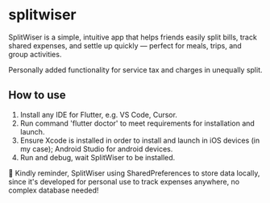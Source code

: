 # splitwiser

SplitWiser is a simple, intuitive app that helps friends easily split bills, track shared expenses, and settle up quickly — perfect for meals, trips, and group activities.

Personally added functionality for service tax and charges in unequally split.

## How to use
1. Install any IDE for Flutter, e.g. VS Code, Cursor.
2. Run command 'flutter doctor' to meet requirements for installation and launch.
3. Ensure Xcode is installed in order to install and launch in iOS devices (in my case); Android Studio for android devices.
4. Run and debug, wait SplitWiser to be installed.

💾 Kindly reminder, SplitWiser using SharedPreferences to store data locally, since it's developed for personal use to track expenses anywhere, no complex database needed!
